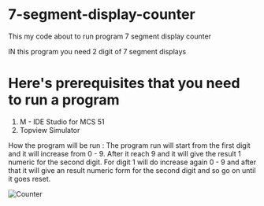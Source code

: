 # 7-segment-display-counter

This my code about to run program 7 segment display counter

IN this program you need 2 digit of 7 segment displays

# Here's prerequisites that you need to run a program
1. M - IDE Studio for MCS 51
2. Topview Simulator


How the program will be run :
The program run will start from the first digit and it will increase from 0 - 9. After it reach 9 and it will give the result 1 numeric for the second digit. For digit 1 will do increase again 0 - 9 and after that it will give an result numeric form for the second digit and so go on until it goes reset.


![Counter](https://user-images.githubusercontent.com/56909339/116986094-93b5d900-acf7-11eb-950e-0f13dfbc4827.png)

